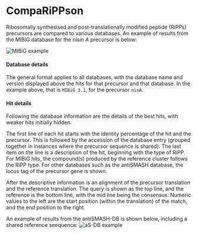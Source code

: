 # CompaRiPPson

Ribosomally synthesised and post-translationally modified peptide (RiPPs) precursors are compared to various databases.
An example of results from the MIBiG database for the _nisin A_ precursor is below:

![MIBiG example](/img/comparippson_mibig.png)

#### Database details
The general format applies to all databases, with the database name and version displayed above the hits for that precursor and that database.
In the example above, that is `MIBiG 3.1`, for the precursor `nisA`.

#### Hit details
Following the database information are the details of the best hits, with weaker hits initially hidden.

The first line of each hit starts with the identity percentage of the hit and the precursor.
This is followed by the accession of the database entry (grouped together in instances where the precursor sequence is shared).
The last item on the line is a description of the hit, beginning with the type of RiPP.
For MIBiG hits, the compound(s) produced by the reference cluster follows the RiPP type.
For other databases such as the antiSMASH database, the locus tag of the precursor gene is shown.

After the descriptive information is an alignment of the precursor translation and the reference translation.
The query is shown as the top line, and the reference is the bottom line, with the mid line being the consensus.
Numeric values to the left are the start position (within the translation) of the match, and the end position to the right.


An example of results from the antiSMASH-DB is shown below, including a shared reference seequence:
![aS-DB example](/img/comparippson_asdb.png)

